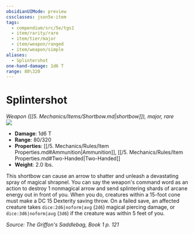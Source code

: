 ```yaml
---
obsidianUIMode: preview
cssclasses: json5e-item
tags:
  - compendium/src/5e/tgs1
  - item/rarity/rare
  - item/tier/major
  - item/weapon/ranged
  - item/weapon/simple
aliases:
  - Splintershot
one-hand-damage: 1d6 T
range: 80\320
---
```

# Splintershot
*Weapon ([[5. Mechanics/Items/Shortbow.md\|shortbow]]), major, rare*  
![](https://raw.githubusercontent.com/TheGiddyLimit/homebrew/master/_img/TGS1/Splintershot.webp#right)  

- **Damage**: 1d6 T
- **Range**: 80/320
- **Properties**: [[/5. Mechanics/Rules/Item Properties.md#Ammunition\|Ammunition]], [[/5. Mechanics/Rules/Item Properties.md#Two-Handed\|Two-Handed]]
- **Weight**: 2.0 lbs.

This shortbow can cause an arrow to shatter and unleash a devastating spray of magical shrapnel. You can say the weapon's command word as an action to destroy 1 nonmagical arrow and send splintering shards of arcane energy out in front of you. When you do, creatures within a 15-foot cone must make a DC 15 Dexterity saving throw. On a failed save, an affected creature takes `dice:2d6|noform|avg` (`2d6`) magical piercing damage, or `dice:3d6|noform|avg` (`3d6`) if the creature was within 5 feet of you.

*Source: The Griffon's Saddlebag, Book 1 p. 121*
